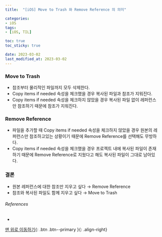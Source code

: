 ```yaml
---
title:  "[iOS] Move to Trash 와 Remove Reference 의 의미"

categories:
- iOS
tags:
- [iOS, TIL]

toc: true
toc_sticky: true

date: 2023-03-02
last_modified_at: 2023-03-02
---
```


### Move to Trash

- 참조부터 물리적인 파일까지 모두 삭제한다.
- Copy items if needed 속성을 체크했을 경우 복사된 파일과 참조가 지워진다.
- Copy items if needed 속성을 체크하지 않았을 경우 복사된 파일 없이 레퍼런스만 참조하기 때문에 참조가 지워진다.

### Remove Reference

- 파일을 추가할 때 Copy items if needed 속성을 체크하지 않았을 경우 원본의 레퍼런스만 참조하고있는 상황이기 때문에 Remove Reference를 선택해도 무방하다.
- Copy items if needed 속성을 체크했을 경우 프로젝트 내에 복사된 파일이 존재하기 때문에 Remove Reference로 지웠다고 해도 복사된 파일이 그대로 남아있다.

### 결론

- 원본 레퍼런스에 대한 참조만 지우고 싶다 → Remove Reference
- 참조와 복사된 파일도 함께 지우고 싶다 → Move to Trash

###### References
- 

[맨 위로 이동하기](#){: .btn .btn--primary }{: .align-right} 